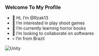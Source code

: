 ### Welcome To My Profile

- 👋 Hi, I’m @Rzak13
- 👀 I’m interested in play shoot games
- 🌱 I’m currently learning horror books
- 💞️ I’m looking to collaborate on softwares
- 💀 I’m from Brazil

![Unity](https://img.shields.io/badge/unity-%23000000.svg?style=for-the-badge&logo=unity&logoColor=white)
<!---
Rzak13/Rzak13 is a ✨ special ✨ repository because its `README.md` (this file) appears on your GitHub profile.
You can click the Preview link to take a look at your changes.
--->
